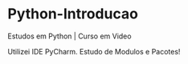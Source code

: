 # Python-Introducao
 Estudos em Python | Curso em Video

 Utilizei IDE PyCharm.
 Estudo de Modulos e Pacotes!

